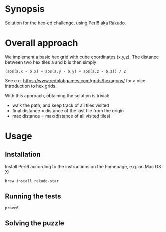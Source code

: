 # Synopsis
Solution for the hex-ed challenge, using Perl6 aka Rakudo.

# Overall approach
We implement a basic hex grid with cube coordinates (x,y,z). The distance between two hex tiles a and b is then simply
```
(abs(a.x - b.x) + abs(a.y - b.y) + abs(a.z - b.z)) / 2
```
See e.g. https://www.redblobgames.com/grids/hexagons/ for a nice introduction to hex grids.

With this approach, obtaining the solution is trivial: 
- walk the path, and keep track of all tiles visited
- final distance = distance of the last tile from the origin
- max distance = max(distance of all visited tiles)

# Usage

## Installation
Install Perl6 according to the instructions on the homepage, e.g. on Mac OS X:
```
brew install rakudo-star
```

## Running the tests
```
prove6 
```

## Solving the puzzle

